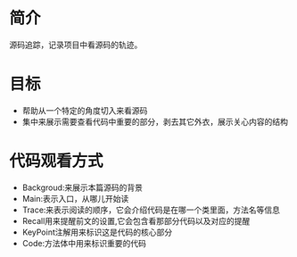 # 简介
源码追踪，记录项目中看源码的轨迹。

# 目标

- 帮助从一个特定的角度切入来看源码
- 集中来展示需要查看代码中重要的部分，剥去其它外衣，展示关心内容的结构

# 代码观看方式

- Backgroud:来展示本篇源码的背景
- Main:表示入口，从哪儿开始读
- Trace:来表示阅读的顺序，它会介绍代码是在哪一个类里面，方法名等信息
- Recall用来提醒前文的设置,它会包含看那部分代码以及对应的提醒
- KeyPoint注解用来标识这是代码的核心部分
- Code:方法体中用来标识重要的代码




